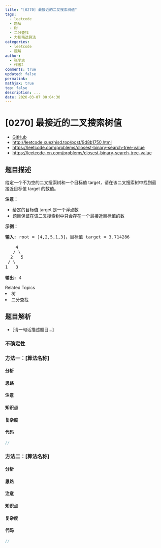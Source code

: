 ```yaml
---
title: "[0270] 最接近的二叉搜索树值"
tags:
  - leetcode
  - 题解
  - 树
  - 二分查找
  - 力扣精选算法
categories:
  - leetcode
  - 题解
author:
  - 张学志
  - 作者2
comments: true
updated: false
permalink:
mathjax: true
top: false
description: ...
date: 2020-03-07 00:04:30
---
```



# [0270] 最接近的二叉搜索树值
* [GitHub](https://github.com/algoboy101/LeetCodeCrowdsource/tree/master/_posts/QA/%5B0270%5D%20%E6%9C%80%E6%8E%A5%E8%BF%91%E7%9A%84%E4%BA%8C%E5%8F%89%E6%90%9C%E7%B4%A2%E6%A0%91%E5%80%BC.md)
* http://leetcode.xuezhisd.top/post/9d8b1750.html
* https://leetcode.com/problems/closest-binary-search-tree-value
* https://leetcode-cn.com/problems/closest-binary-search-tree-value


## 题目描述

<p>给定一个不为空的二叉搜索树和一个目标值 target，请在该二叉搜索树中找到最接近目标值 target 的数值。</p>

<p><strong>注意：</strong></p>

<ul>
	<li>给定的目标值 target 是一个浮点数</li>
	<li>题目保证在该二叉搜索树中只会存在一个最接近目标值的数</li>
</ul>

<p><strong>示例：</strong></p>

<pre><strong>输入:</strong> root = [4,2,5,1,3]，目标值 target = 3.714286

    4
   / \
  2   5
 / \
1   3

<strong>输出:</strong> 4
</pre>
<div><div>Related Topics</div><div><li>树</li><li>二分查找</li></div></div>


## 题目解析
* [请一句话描述题目...]

### 不确定性


### 方法一：[算法名称]

#### 分析

#### 思路

#### 注意

#### 知识点

#### 复杂度

#### 代码

```cpp
//
```


### 方法二：[算法名称]

#### 分析

#### 思路

#### 注意

#### 知识点

#### 复杂度

#### 代码

```cpp
//
```


